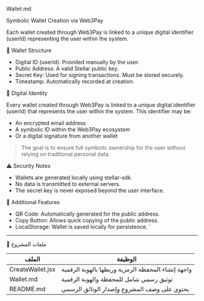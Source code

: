 Wallet.md

Symbolic Wallet Creation via Web3Pay

Each wallet created through Web3Pay is linked to a unique digital identifier (userId) representing the user within the system.

🔐 Wallet Structure
- Digital ID (userId): Provided manually by the user.
- Public Address: A valid Stellar public key.
- Secret Key: Used for signing transactions. Must be stored securely.
- Timestamp: Automatically recorded at creation.

📎 Digital Identity

Every wallet created through Web3Pay is linked to a unique digital identifier (userId) that represents the user within the system. This identifier may be:
- An encrypted email address  
- A symbolic ID within the Web3Pay ecosystem  
- Or a digital signature from another wallet  

> The goal is to ensure full symbolic ownership for the user without relying on traditional personal data.

⚠️ Security Notes
- Wallets are generated locally using stellar-sdk.
- No data is transmitted to external servers.
- The secret key is never exposed beyond the user interface.

🧩 Additional Features
- QR Code: Automatically generated for the public address.
- Copy Button: Allows quick copying of the public address.
- LocalStorage: Wallet is saved locally for persistence.
`

---

📁 ملفات المشروع

| الملف         | الوظيفة                                      |
|---------------|-----------------------------------------------|
| CreateWallet.jsx | واجهة إنشاء المحفظة الرمزية وربطها بالهوية الرقمية |
| Wallet.md    | توثيق رسمي شامل للمحفظة والهوية الرقمية         |
| README.md    | يحتوي على وصف المشروع وإصدار الوثائق الرسمي     |

